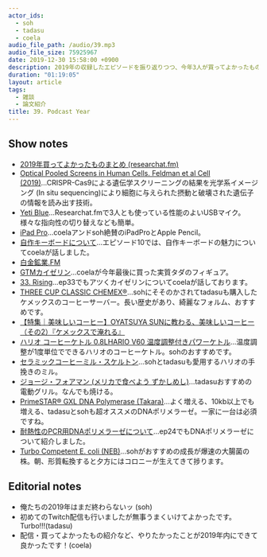 ```yaml
---
actor_ids:
  - soh
  - tadasu
  - coela
audio_file_path: /audio/39.mp3
audio_file_size: 75925967
date: 2019-12-30 15:58:00 +0900
description: 2019年の収録したエピソードを振り返りつつ、今年3人が買ってよかったものについて話しました。
duration: "01:19:05"
layout: article
tags: 
  - 雑談
  - 論文紹介
title: 39. Podcast Year
---
```


## Show notes
- [2019年買ってよかったものまとめ (researchat.fm)](https://researchat.fm/blog/4/)
- [Optical Pooled Screens in Human Cells. Feldman et al Cell (2019)](https://www.cell.com/cell/fulltext/S0092-8674(19)31067-0)...CRISPR-Cas9による遺伝学スクリーニングの結果を光学系イメージング (In situ sequencing)により細胞に与えられた摂動と破壊された遺伝子の情報を読み出す技術。
- [Yeti Blue](https://www.bluedesigns.jp/products/yeti/)...Researchat.fmで3人とも使っている性能のよいUSBマイク。様々な指向性の切り替えなども簡単。
- [iPad Pro](https://www.apple.com/jp/ipad/)...coelaアンドsoh絶賛のiPadProとApple Pencil。
- [自作キーボードについて](https://researchat.fm/episode/10)...エピソード10では、自作キーボードの魅力についてcoelaが話しました。
- [白金鉱業.FM](https://shirokane-kougyou.fm/)
- [GTMカイゼリン](https://www.volks.co.jp/gtm/)...coelaが今年最後に買った実質タダのフィギュア。
- [33. Rising](https://researchat.fm/episode/33)...ep33でもアツくカイゼリンについてcoelaが話しております。
- [THREE CUP CLASSIC CHEMEX®](https://www.chemexcoffeemaker.com/three-cup-classic-series-coffeemaker.html)...sohにそそのかされてtadasuも購入したケメックスのコーヒーサーバー。長い歴史があり、綺麗なフォルム、おすすめです。
- [【特集｜美味しいコーヒー】OYATSUYA SUNに教わる、美味しいコーヒー（その2）『ケメックスで淹れる』](https://hokuohkurashi.com/note/66159)
- [ハリオ コーヒーケトル 0.8LHARIO V60 温度調整付きパワーケトル](https://www.amazon.co.jp/dp/B07PQG3XSR/ref=cm_sw_r_tw_dp_U_x_8UvcEb2ZXDTYC)...温度調整が1度単位でできるハリオのコーヒーケトル。sohのおすすめです。
- [セラミックコーヒーミル・スケルトン](https://www.hario.com/seihin/productdetail.php?product=MSCS-2B)...sohとtadasuも愛用するハリオの手挽きのミル。
- [ジョージ・フォアマン (メリカで食べよう ずかしめし)](https://zukashi.com/gfg/)...tadasuおすすめの電動グリル。なんでも焼ける。
- [PrimeSTAR® GXL DNA Polymerase (Takara)](http://catalog.takara-bio.co.jp/product/basic_info.php?unitid=U100005215)...よく増える、10kb以上でも増える、tadasuとsohも超オススメのDNAポリメラーゼ。一家に一台は必須ですね。
- [耐熱性のPCR用DNAポリメラーゼについて](https://researchat.fm/episode/24)...ep24でもDNAポリメラーゼについて紹介しました。
- [Turbo Competent E. coli (NEB)](https://www.nebj.jp/products/detail/97)...sohがおすすめの成長が爆速の大腸菌の株。朝、形質転換すると夕方にはコロニーが生えてきて捗ります。

## Editorial notes
- 俺たちの2019年はまだ終わらないッ (soh)
- 初めてのTwitch配信も行いましたが無事うまくいけてよかったです。Turbo!!!(tadasu)
- 配信・買ってよかったもの紹介など、やりたかったことが2019年内にできて良かったです！(coela)
